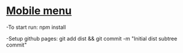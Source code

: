 # <a href="https://valeriol94.github.io/Mobile-menu-test/">Mobile menu</a>

-To start run:
npm install

-Setup github pages:
git add dist && git commit -m "Initial dist subtree commit"
